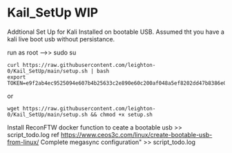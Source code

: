 # Kail_SetUp  WIP
Addtional Set Up for Kali Installed on bootable USB.
Assumed tht you have a kali live boot usb without persistance.

run as root -->> sudo su

```
curl https://raw.githubusercontent.com/leighton-0/Kail_SetUp/main/setup.sh | bash
export TOKEN=e9f2ab4ec9525094e607b4b25633c2e890e60c200af048a5ef8202dd47b8386e0403
```
or
```
wget https://raw.githubusercontent.com/leighton-0/Kail_SetUp/main/setup.sh && chmod +x setup.sh
```
Install ReconFTW docker
function to ceate a bootable usb  >> script_todo.log
    ref https://www.ceos3c.com/linux/create-bootable-usb-from-linux/
Complete megasync configuration" >> script_todo.log
    


